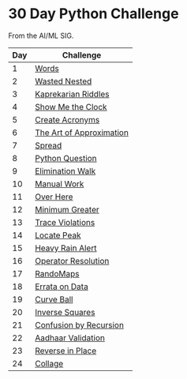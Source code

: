 # 30 Day Python Challenge

From the AI/ML SIG.

| Day | Challenge                              |
| --- | -------------------------------------- |
| 1   | [Words](./day-1.py)                    |
| 2   | [Wasted Nested](./day-2.py)            |
| 3   | [Kaprekarian Riddles](./day-3.py)      |
| 4   | [Show Me the Clock](./day-4.py)        |
| 5   | [Create Acronyms](./day-5.py)          |
| 6   | [The Art of Approximation](./day-6.py) |
| 7   | [Spread](./day-7.py)                   |
| 8   | [Python Question](./day-8.py)          |
| 9   | [Elimination Walk](./day-9.py)         |
| 10  | [Manual Work](./day-10.py)             |
| 11  | [Over Here](./day-11.py)               |
| 12  | [Minimum Greater](./day-12.py)         |
| 13  | [Trace Violations](./day-13.py)        |
| 14  | [Locate Peak](./day-14.py)             |
| 15  | [Heavy Rain Alert](./day-15.py)        |
| 16  | [Operator Resolution](./day-16.py)     |
| 17  | [RandoMaps](./day-17.py)               |
| 18  | [Errata on Data](./day-18.py)          |
| 19  | [Curve Ball](./day-19.py)              |
| 20  | [Inverse Squares](./day-20.py)         |
| 21  | [Confusion by Recursion](./day-21.py)  |
| 22  | [Aadhaar Validation](./day-22.py)      |
| 23  | [Reverse in Place](./day-23.py)        |
| 24  | [Collage](./day-24.py)                 |
